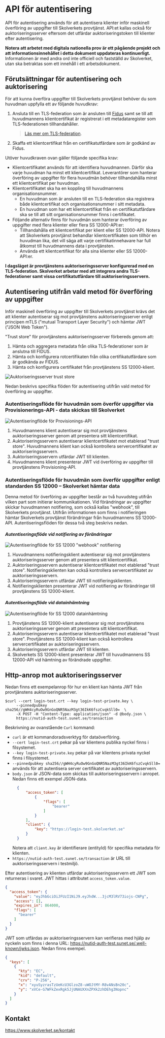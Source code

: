 # API för autentisering
API för autentisering används för att autentisera klienter inför maskinell överföring av uppgifter till
Skolverkets provtjänst. API:et kallas också för auktoriseringsserver eftersom det utfärdar auktoriseringstoken
till klienter efter autentisering.

**Notera att arbetet med digitala nationella prov är ett pågående projekt och att informationsinnehållet i
detta dokument uppdateras kontinuerligt.** Informationen är med andra ord inte officiell och fastställd
av Skolverket, utan ska betraktas som ett innehåll i ett arbetsdokument.

## Förutsättningar för autentisering och auktorisering
För att kunna överföra uppgifter till Skolverkets provtjänst behöver du som huvudman uppfylla ett av följande
huvudkrav:

1. Ansluta till en TLS-federation som är ansluten till [Fidus](https://www.skolverket.se/om-oss/var-verksamhet/skolverkets-prioriterade-omraden/digitalisering/digitala-nationella-prov/tekniska-forutsattningar-for-digitala-nationella-prov/fidus)
   samt se till att huvudmannens klientcertifikat är registrerat i ett metadataregister som TLS-federationen
   tillhandahåller.
   > [Läs mer om TLS-federation](https://www.ietf.org/archive/id/draft-halen-fed-tls-auth-00.html).
2. Skaffa ett klientcertifikat från en certifikatutfärdare som är godkänd av Fidus.

Utöver huvudkraven ovan gäller följande specifika krav:

* Klientcertifikatet används för att identifiera huvudmannen. Därför ska varje huvudman ha minst ett
  klientcertifikat. Leverantörer som hanterar överföring av uppgifter för flera huvudmän behöver tillhandahålla
  minst ett klientcertifikat per huvudman.
* Klientcertifikatet ska ha en koppling till huvudmannens organisationsnummer.
    * En huvudman som är ansluten till en TLS-federation ska registrera både klientcertifikat och
      organisationsnummer i sitt metadata.
    * En huvudman som har ett klientcertifikat från en certifikatutfärdare ska se till att sitt
      organisationsnummer finns i certifikatet.
* Följande alternativ finns för huvudmän som hanterar överföring av uppgifter med flera klienter eller flera
  SS 12000-API:er:
    * Tillhandahålla ett klientcertifikat per klient eller SS 12000-API. Notera att Skolverkets provtjänst
      behandlar klientcertifikaten som tillhör en huvudman lika, det vill säga att varje certifikatinnehavare
      har full åtkomst till huvudmannens data i provtjänsten.
    * Använda ett klientcertifikat för alla sina klienter eller SS 12000-API:er.

**I dagsläget är provtjänstens auktoriseringsserver konfigurerad med en TLS-federation. Skolverket arbetar med
att integrera andra TLS-federationer samt vissa certifikatutfärdare till auktoriseringsservern.**

## Autentisering utifrån vald metod för överföring av uppgifter
Inför maskinell överföring av uppgifter till Skolverkets provtjänst krävs det att klienter autentiserar
sig mot provtjänstens auktoriseringsserver enligt principen mTLS ("mutual Transport Layer Security") och hämtar
JWT ("JSON Web Token").

"Trust store" för provtjänstens auktoriseringsserver förbereds genom att:
1. Hämta och aggregera metadata från olika TLS-federationer som är anslutna till FIDUS.
2. Hämta och konfigurera rotcertifikaten från olika certifikatutfärdare som är godkända av FIDUS.
3. Hämta och konfigurera certifikatet från provtjänstens SS 12000-klient.

![Auktoriseringsserver trust store](authentication-api-trust-store.png)

Nedan beskrivs specifika flöden för autentisering utifrån vald metod för överföring av uppgifter.

### Autentiseringsflöde för huvudmän som överför uppgifter via Provisionerings-API - data skickas till Skolverket
![Autentiseringflöde för Provisionings-API](authentication-flow-provisioning-api.png)
1. Huvudmannens klient autentiserar sig mot provtjänstens auktoriseringsserver genom att presentera
   sitt klientcertifikat.
2. Auktoriseringsservern autentiserar klientcertifikatet mot etablerad "trust store". Huvudmannens klient
   kan också kontrollera servercertifikatet av auktoriseringsservern.
3. Auktoriseringsservern utfärdar JWT till klienten.
4. Huvudmannens klient presenterar JWT vid överföring av uppgifter till provtjänstens Provisioning-API.

### Autentiseringsflöde för huvudmän som överför uppgifter enligt standarden SS 12000 – Skolverket hämtar data
Denna metod för överföring av uppgifter består av två huvudsteg utifrån vilken part som initierar
kommunikationen. Vid förändringar av uppgifter skickar huvudmannen notifiering, som också kallas "webhook", till
Skolverkets provtjänst. Utifrån informationen som finns i notifieringen hämtar Skolverkets provtjänst förändringar
från huvudmannens SS 12000-API. Autentiseringsflöden för dessa två steg beskrivs nedan.

#### **_Autentiseringsflöde vid notifiering av förändringar_**
![Autentiseringflöde för SS 12000 "webhook" notifiering](authentication-flow-ss12000-webhook-notification.png)
1. Huvudmannens notifieringsklient autentiserar sig mot provtjänstens auktoriseringsserver genom att presentera
   sitt klientcertifikat.
2. Auktoriseringsservern autentiserar klientcertifikatet mot etablerad "trust store". Notifieringsklienten kan också
   kontrollera servercertifikatet av auktoriseringsservern.
3. Auktoriseringsservern utfärdar JWT till notifieringsklienten.
4. Notifieringsklienten presenterar JWT vid notifiering av förändringar till provtjänstens SS 12000-klient.

#### **_Autentiseringsflöde vid datainhämtning_**
![Autentiseringflöde för SS 12000 datainhämtning](authentication-flow-ss12000-data-fetching.png)
1. Provtjänstens SS 12000-klient autentiserar sig mot provtjänstens auktoriseringsserver genom att presentera
   sitt klientcertifikat.
2. Auktoriseringsservern autentiserar klientcertifikatet mot etablerad "trust store". Provtjänstens SS 12000-klient
   kan också kontrollera servercertifikatet av auktoriseringsservern.
3. Auktoriseringsservern utfärdar JWT till klienten.
4. Skolverkets SS 12000-klient presenterar JWT till huvudmannens SS 12000-API vid hämtning av förändrade uppgifter.

## Http-anrop mot auktoriseringsserver
Nedan finns ett exempelanrop för hur en klient kan hämta JWT från provtjänstens auktoriseringsserver.

````shell script
$curl --cert login-test.crt --key login-test-private.key \
     --pinnedpubkey sha256//gWH4cyRuOw9GnGoQNR5NazM3gt36IkK6fszCvqkSll0=  \
     -X POST -H "Content-Type: application/json" -d @body.json \
     https://nutid-auth-test.sunet.se/transaction
````
Beskrivning av ovanstående `Curl` kommand:

* `curl` är ett kommandoradsverktyg för dataöverföring.
* `--cert login-test.crt` pekar på var klientens publika nyckel finns i filsystemet.
* `--key login-test-private.key` pekar på var klientens privata nyckel finns i filsystemet.
* `--pinnedpubkey sha256//gWH4cyRuOw9GnGoQNR5NazM3gt36IkK6fszCvqkSll0=` används för att autentisera server certifikatet av auktoriseringsservern.
* `body.json` är JSON-data som skickas till auktoriseringsservern i anropet. Nedan finns ett exempel JSON-data.
  ````json
    {
        "access_token": [
            {
                "flags": [
                    "bearer"
                ]
            }
        ],
        "client": {
            "key": "https://login-test.skolverket.se"
        }
    }
  ````
  Notera att `client.key` är identifierare (entityId) för specifika metadata för klienten.
* `https://nutid-auth-test.sunet.se/transaction` är URL till auktoriseringsservern i testmiljö.

Efter autentisering av klienten utfärdar auktoriseringsservern ett JWT som returneras i svaret. JWT
hittas i attributet `access_token.value`.

````json
{
  "access_token": {
    "value": "eyJhbGciOiJFUzI1NiJ9.eyJhdW...3jcM3lRV73iojs-CNPg",
    "access": [],
    "expires_in": 864000,
    "flags": [
      "bearer"
    ]
  }
}
````

JWT som utfärdas av auktoriseringsservern kan verifieras med hjälp av nyckeln som finns i denna
URL: https://nutid-auth-test.sunet.se/.well-known/jwks.json. Nedan finns exempel.
````json
{
  "keys": [
    {
      "kty": "EC",
      "kid": "default",
      "crv": "P-256",
      "x": "xyuSyzrasTzUeKcU3GlzoZ8-uWOJtMY-R8vANsBn20c",
      "y": "xVCe-G7WFkZexRgk5JjUNAUXXnZPXk2zhDEhg3Nopnc"
    }
  ]
}
````

## Kontakt
https://www.skolverket.se/kontakt
